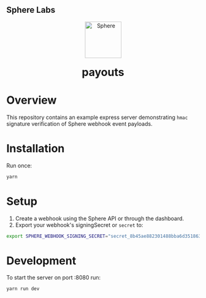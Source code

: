 ## Sphere Labs

<div align="center">
    <a>
        <img alt="Sphere" src="https://avatars.githubusercontent.com/u/109333730?s=200&v=4" width="95"/>
    </a>
  <h1 style="margin-top:20px;">payouts</h1>
</div>

# Overview

This repository contains an example express server demonstrating `hmac` signature verification of Sphere webhook event payloads.

# Installation

Run once:

```bash
yarn
```

# Setup

1. Create a webhook using the Sphere API or through the dashboard.
2. Export your webhook's signingSecret or `secret` to:

```bash
export SPHERE_WEBHOOK_SIGNING_SECRET="secret_8b45ae882301488bba6d351863a0555c"
```

# Development

To start the server on port :8080 run:

```bash
yarn run dev
```
